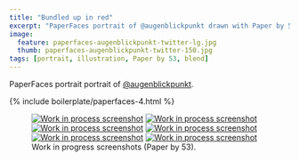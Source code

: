 ```yaml
---
title: "Bundled up in red"
excerpt: "PaperFaces portrait of @augenblickpunkt drawn with Paper by 53 on an iPad."
image: 
  feature: paperfaces-augenblickpunkt-twitter-lg.jpg
  thumb: paperfaces-augenblickpunkt-twitter-150.jpg
tags: [portrait, illustration, Paper by 53, blend]
---
```


PaperFaces portrait portrait of [@augenblickpunkt](http://twitter.com/augenblickpunkt).

{% include boilerplate/paperfaces-4.html %}

<figure class="half">
	<a href="{{ site.url }}/images/paperfaces-augenblickpunkt-process-1-lg.jpg"><img src="{{ site.url }}/images/paperfaces-augenblickpunkt-process-1-600.jpg" alt="Work in process screenshot"></a>
	<a href="{{ site.url }}/images/paperfaces-augenblickpunkt-process-2-lg.jpg"><img src="{{ site.url }}/images/paperfaces-augenblickpunkt-process-2-600.jpg" alt="Work in process screenshot"></a>
	<a href="{{ site.url }}/images/paperfaces-augenblickpunkt-process-3-lg.jpg"><img src="{{ site.url }}/images/paperfaces-augenblickpunkt-process-3-600.jpg" alt="Work in process screenshot"></a>
	<a href="{{ site.url }}/images/paperfaces-augenblickpunkt-process-4-lg.jpg"><img src="{{ site.url }}/images/paperfaces-augenblickpunkt-process-4-600.jpg" alt="Work in process screenshot"></a>
	<a href="{{ site.url }}/images/paperfaces-augenblickpunkt-process-5-lg.jpg"><img src="{{ site.url }}/images/paperfaces-augenblickpunkt-process-5-600.jpg" alt="Work in process screenshot"></a>
	<a href="{{ site.url }}/images/paperfaces-augenblickpunkt-process-6-lg.jpg"><img src="{{ site.url }}/images/paperfaces-augenblickpunkt-process-6-600.jpg" alt="Work in process screenshot"></a>
	<figcaption>Work in progress screenshots (Paper by 53).</figcaption>
</figure>